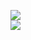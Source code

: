 [![](https://img.shields.io/badge/Made%20With-Github%20Spray-lightgrey.svg?style=for-the-badge&logo=github)](https://github.com/Annihil/github-spray#1653)  
[![](https://i.imgur.com/2DrTn0Z.gif)](https://github.com/Annihil/github-spray)